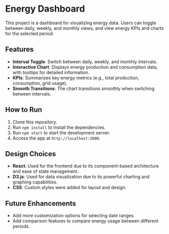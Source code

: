 # Energy Dashboard

This project is a dashboard for visualizing energy data. Users can toggle between daily, weekly, and monthly views, and view energy KPIs and charts for the selected period.

## Features
- **Interval Toggle**: Switch between daily, weekly, and monthly intervals.
- **Interactive Chart**: Displays energy production and consumption data, with tooltips for detailed information.
- **KPIs**: Summarizes key energy metrics (e.g., total production, consumption, grid usage).
- **Smooth Transitions**: The chart transitions smoothly when switching between intervals.

## How to Run

1. Clone this repository.
2. Run `npm install` to install the dependencies.
3. Run `npm start` to start the development server.
4. Access the app at `http://localhost:3000`.

## Design Choices

- **React**: Used for the frontend due to its component-based architecture and ease of state management.
- **D3.js**: Used for data visualization due to its powerful charting and graphing capabilities.
- **CSS**: Custom styles were added for layout and design.

## Future Enhancements

- Add more customization options for selecting date ranges.
- Add comparison features to compare energy usage between different periods.